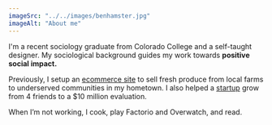 ```yaml
---
imageSrc: "../../images/benhamster.jpg"
imageAlt: "About me"
---
```


I'm a recent sociology graduate from Colorado College and a self-taught designer. My sociological background guides my work towards **positive social impact.**

Previously, I setup an [ecommerce site](https://phxfood.coop/pages/about-the-co-op) to sell fresh produce from local farms to underserved communities in my hometown. I also helped a [startup](https://contenda.co) grow from 4 friends to a $10 million evaluation. 

When I’m not working, I cook, play Factorio and Overwatch, and read.

